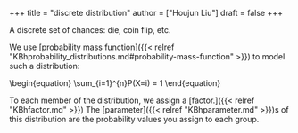 +++
title = "discrete distribution"
author = ["Houjun Liu"]
draft = false
+++

A discrete set of chances: die, coin flip, etc.

We use [probability mass function]({{< relref "KBhprobability_distributions.md#probability-mass-function" >}}) to model such a distribution:

\begin{equation}
\sum\_{i=1}^{n}P(X=i) = 1
\end{equation}

To each member of the distribution, we assign a [factor.]({{< relref "KBhfactor.md" >}}) The [parameter]({{< relref "KBhparameter.md" >}})s of this distribution are the probability values you assign to each group.
